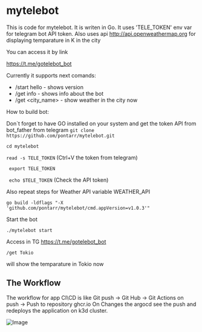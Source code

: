 # mytelebot
This is code for mytelebot. It is writen in Go. It uses 'TELE_TOKEN' env var for telegram bot API token.
Also uses api http://api.openweathermap.org for displaying temparature in K in the city

You can access it by link

https://t.me/gotelebot_bot

Currently it supports next comands:

- /start hello  - shows version
- /get info - shows info about the bot
- /get <city_name> - show weather in the city now

How to build bot:

Don`t forget to have GO installed on your system and get the token API from bot_father from telegram
```git clone https://github.com/pontarr/mytelebot.git ```

```cd mytelebot ```

``` read -s TELE_TOKEN ``` (Ctrl+V the token from telegram)

``` export TELE_TOKEN```

``` echo $TELE_TOKEN``` (Check the API token)

Also repeat steps for Weather API variable WEATHER_API

``` go build -ldflags "-X 'github.com/pontarr/mytelebot/cmd.appVersion=v1.0.3'" ```

Start the bot

``` ./mytelebot start ```

Access in TG https://t.me/gotelebot_bot

``` /get Tokio ```

will show the temparature in Tokio now

## The Workflow
The workflow for app CI\CD is like
Git push -> Git Hub -> Git Actions on push -> Push to repository ghcr.io 
On Changes the argocd see the push and redeploys the application on k3d cluster.

![Image](/cicd.drawio.png) 